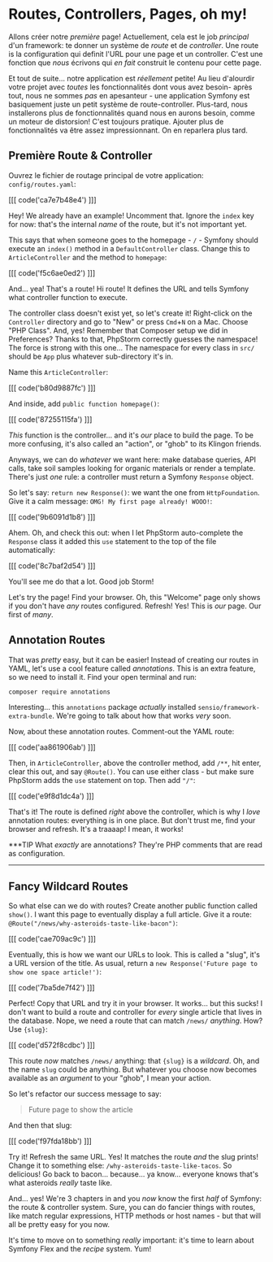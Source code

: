 # Routes, Controllers, Pages, oh my!

Allons créer notre *première* page! Actuellement, cela est le job *principal* d'un framework:
te donner un système de *route* et de *controller*. Une route is la configuration qui definit
l'URL pour une page et un controller. C'est une fonction que *nous* écrivons qui *en fait*
construit le contenu pour cette page.

Et tout de suite... notre application est *réellement* petite! Au lieu d'alourdir votre projet
avec *toutes* les fonctionnalités dont vous avez besoin- après tout, nous ne sommes *pas* en
apesanteur - une application Symfony est basiquement juste un petit système de route-controller.
Plus-tard, nous installerons plus de fonctionnalités quand nous en aurons besoin, comme un moteur de distorsion! C'est toujours pratique.
Ajouter plus de fonctionnalités va être assez impressionnant. On en reparlera plus tard.

## Première Route & Controller

Ouvrez le fichier de routage principal de votre application: `config/routes.yaml`:

[[[ code('ca7e7b48e4') ]]]

Hey! We already have an example! Uncomment that. Ignore the `index` key for now:
that's the internal *name* of the route, but it's not important yet.

This says that when someone goes to the homepage - `/` - Symfony should execute
an `index()` method in a `DefaultController` class. Change this to `ArticleController`
and the method to `homepage`:

[[[ code('f5c6ae0ed2') ]]]

And... yea! That's a route! Hi route! It defines the URL and tells Symfony what
controller function to execute.

The controller class doesn't exist yet, so let's create it! Right-click on the
`Controller` directory and go to "New" or press `Cmd`+`N` on a Mac. Choose "PHP Class".
And, yes! Remember that Composer setup we did in Preferences? Thanks to that, PhpStorm
correctly guesses the namespace! The force is strong with this one... The namespace
for every class in `src/` should be `App` plus whatever sub-directory it's in.

Name this `ArticleController`:

[[[ code('b80d9887fc') ]]]

And inside, add `public function homepage()`:

[[[ code('87255115fa') ]]]

*This* function is the controller... and it's *our* place to build the page. To be
more confusing, it's also called an "action", or "ghob" to its Klingon friends.

Anyways, we can do *whatever* we want here: make database queries, API calls, take
soil samples looking for organic materials or render a template. There's just *one*
rule: a controller must return a Symfony `Response` object.

So let's say: `return new Response()`: we want the one from `HttpFoundation`. Give
it a calm message: `OMG! My first page already! WOOO!`:

[[[ code('9b6091d1b8') ]]]

Ahem. Oh, and check this out: when I let PhpStorm auto-complete the `Response` class
it added this `use` statement to the top of the file automatically:

[[[ code('8c7baf2d54') ]]]

You'll see me do that a lot. Good job Storm!

Let's try the page! Find your browser. Oh, this "Welcome" page only shows if you
don't have *any* routes configured. Refresh! Yes! This is *our* page. Our first of
*many*.

## Annotation Routes

That was *pretty* easy, but it can be easier! Instead of creating our routes in
YAML, let's use a cool feature called *annotations*. This is an extra feature, so
we need to install it. Find your open terminal and run:

```terminal
composer require annotations
```

Interesting... this `annotations` package *actually* installed `sensio/framework-extra-bundle`.
We're going to talk about how that works *very* soon.

Now, about these annotation routes. Comment-out the YAML route:

[[[ code('aa861906ab') ]]]

Then, in `ArticleController`, above the controller method, add `/**`, hit enter,
clear this out, and say `@Route()`. You can use either class - but make sure PhpStorm
adds the `use` statement on top. Then add `"/"`:

[[[ code('e9f8d1dc4a') ]]]

That's it! The route is defined *right* above the controller, which is why I *love*
annotation routes: everything is in one place. But don't trust me, find your browser
and refresh. It's a traaaap! I mean, it works!

***TIP
What *exactly* are annotations? They're PHP comments that are read as configuration.
***

## Fancy Wildcard Routes

So what else can we do with routes? Create another public function called `show()`.
I want this page to eventually display a full article. Give it a route:
`@Route("/news/why-asteroids-taste-like-bacon")`:

[[[ code('cae709ac9c') ]]]

Eventually, this is how we want our URLs to look. This is called a "slug", it's
a URL version of the title. As usual, return a
`new Response('Future page to show one space article!')`:

[[[ code('7ba5de7f42') ]]]

Perfect! Copy that URL and try it in your browser. It works... but this sucks!
I don't want to build a route and controller for *every* single article that lives
in the database. Nope, we need a route that can match `/news/` *anything*. How?
Use `{slug}`:

[[[ code('d572f8cdbc') ]]]

This route *now* matches `/news/` anything: that `{slug}` is a *wildcard*. Oh, and
the name `slug` could be anything. But whatever you choose now becomes available
as an *argument* to your "ghob", I mean your action.

So let's refactor our success message to say:

> Future page to show the article

And then that slug:

[[[ code('f97fda18bb') ]]]

Try it! Refresh the same URL. Yes! It matches the route *and* the slug prints!
Change it to something else: `/why-asteroids-taste-like-tacos`. So delicious!
Go back to bacon... because... ya know... everyone knows that's what asteroids
*really* taste like.

And... yes! We're 3 chapters in and you *now* know the first *half* of Symfony:
the route & controller system. Sure, you can do fancier things with routes, like
match regular expressions, HTTP methods or host names - but that will all be pretty
easy for you now.

It's time to move on to something *really* important: it's time to learn about Symfony
Flex and the *recipe* system. Yum!
